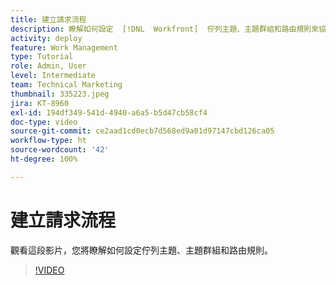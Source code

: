 ```yaml
---
title: 建立請求流程
description: 瞭解如何設定  [!DNL  Workfront]  佇列主題、主題群組和路由規則來協助管理請求與所接收的工作。
activity: deploy
feature: Work Management
type: Tutorial
role: Admin, User
level: Intermediate
team: Technical Marketing
thumbnail: 335223.jpeg
jira: KT-8960
exl-id: 194df349-541d-4940-a6a5-b5d47cb58cf4
doc-type: video
source-git-commit: ce2aad1cd0ecb7d568ed9a01d97147cbd126ca05
workflow-type: ht
source-wordcount: '42'
ht-degree: 100%

---
```


# 建立請求流程

觀看這段影片，您將瞭解如何設定佇列主題、主題群組和路由規則。

>[!VIDEO](https://video.tv.adobe.com/v/335223/?quality=12&learn=on)




